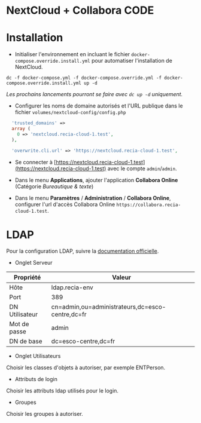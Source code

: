 NextCloud + Collabora CODE
==========================

Installation
============

- Initialiser l'environnement en incluant le fichier `docker-compose.override.install.yml` pour automatiser l'installation 
de NextCloud.

```
dc -f docker-compose.yml -f docker-compose.override.yml -f docker-compose.override.install.yml up -d
```

*Les prochains lancements pourront se faire avec `dc up -d` uniquement.*

- Configurer les noms de domaine autorisés et l'URL publique dans le fichier `volumes/nextcloud-config/config.php`

```php
  'trusted_domains' => 
  array (
    0 => 'nextcloud.recia-cloud-1.test',
  ),
```

```php
  'overwrite.cli.url' => 'https://nextcloud.recia-cloud-1.test',
```

- Se connecter à [https://nextcloud.recia-cloud-1.test](https://nextcloud.recia-cloud-1.test) avec le compte `admin`/`admin`.

- Dans le menu **Applications**, ajouter l'application **Collabora Online** (Catégorie *Bureautique & texte*)

- Dans le menu **Paramètres** / **Administration** / **Collabora Online**, configurer l'url d'accès Collabora Online 
`https://collabora.recia-cloud-1.test`.

LDAP
====

Pour la configuration LDAP, suivre la [documentation officielle](https://docs.nextcloud.com/server/stable/admin_manual/configuration_user/user_auth_ldap.html).

- Onglet Serveur

| Propriété | Valeur |
|--------|---|
| Hôte | ldap.recia-env |
| Port | 389 |
| DN Utilisateur | cn=admin,ou=administrateurs,dc=esco-centre,dc=fr |
| Mot de passe | admin |
| DN de base | dc=esco-centre,dc=fr |

- Onglet Utilisateurs

Choisir les classes d'objets à autoriser, par exemple ENTPerson.

- Attributs de login

Choisir les attributs ldap utilisés pour le login.

- Groupes

Choisir les groupes à autoriser.